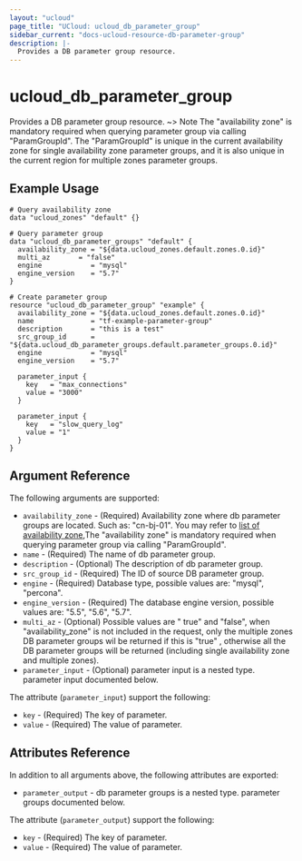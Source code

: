 ```yaml
---
layout: "ucloud"
page_title: "UCloud: ucloud_db_parameter_group"
sidebar_current: "docs-ucloud-resource-db-parameter-group"
description: |-
  Provides a DB parameter group resource.
---
```


# ucloud_db_parameter_group

Provides a DB parameter group resource.
~> Note The "availability zone" is mandatory required when querying parameter group via calling "ParamGroupId". The "ParamGroupId" is unique in the current availability zone for single availability zone parameter groups, and it is also unique in the current region for multiple zones parameter groups.
## Example Usage

```hcl
# Query availability zone
data "ucloud_zones" "default" {}

# Query parameter group
data "ucloud_db_parameter_groups" "default" {
  availability_zone = "${data.ucloud_zones.default.zones.0.id}"
  multi_az       = "false"
  engine            = "mysql"
  engine_version    = "5.7"
}

# Create parameter group
resource "ucloud_db_parameter_group" "example" {
  availability_zone = "${data.ucloud_zones.default.zones.0.id}"
  name              = "tf-example-parameter-group"
  description       = "this is a test"
  src_group_id      = "${data.ucloud_db_parameter_groups.default.parameter_groups.0.id}"
  engine            = "mysql"
  engine_version    = "5.7"

  parameter_input {
    key   = "max_connections"
    value = "3000"
  }

  parameter_input {
    key   = "slow_query_log"
    value = "1"
  }
}
```
## Argument Reference

The following arguments are supported:

* `availability_zone` - (Required) Availability zone where db parameter groups are located. Such as: "cn-bj-01". You may refer to [list of availability zone](https://docs.ucloud.cn/api/summary/regionlist),The "availability zone" is mandatory required when querying parameter group via calling "ParamGroupId".
* `name` - (Required) The name of db parameter group.
* `description` - (Optional) The description of db parameter group.
* `src_group_id` - (Required) The ID of source DB parameter group.
* `engine` - (Required) Database type, possible values are: "mysql", "percona".
* `engine_version` - (Required) The database engine version, possible values are: "5.5", "5.6", "5.7".
* `multi_az` - (Optional) Possible values are " true" and "false", when "availability_zone" is not included in the request, only the multiple zones DB parameter groups wil be returned if this is "true" , otherwise all the DB parameter groups will be returned (including single availability zone and multiple zones).
* `parameter_input` - (Optional) parameter input is a nested type. parameter input documented below.

The attribute (`parameter_input`) support the following:
* `key` - (Required) The key of parameter.
* `value` - (Required) The value of parameter.

## Attributes Reference

In addition to all arguments above, the following attributes are exported:

* `parameter_output` - db parameter groups is a nested type. parameter groups documented below.

The attribute (`parameter_output`) support the following:

* `key` - (Required) The key of parameter.
* `value` - (Required) The value of parameter.
